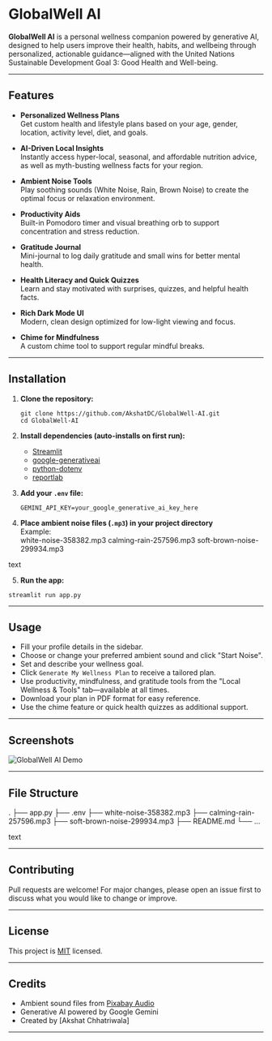 # GlobalWell AI

**GlobalWell AI** is a personal wellness companion powered by generative AI, designed to help users improve their health, habits, and wellbeing through personalized, actionable guidance—aligned with the United Nations Sustainable Development Goal 3: Good Health and Well-being.

---

## Features

- **Personalized Wellness Plans**  
  Get custom health and lifestyle plans based on your age, gender, location, activity level, diet, and goals.

- **AI-Driven Local Insights**  
  Instantly access hyper-local, seasonal, and affordable nutrition advice, as well as myth-busting wellness facts for your region.

- **Ambient Noise Tools**  
  Play soothing sounds (White Noise, Rain, Brown Noise) to create the optimal focus or relaxation environment.

- **Productivity Aids**  
  Built-in Pomodoro timer and visual breathing orb to support concentration and stress reduction.

- **Gratitude Journal**  
  Mini-journal to log daily gratitude and small wins for better mental health.

- **Health Literacy and Quick Quizzes**  
  Learn and stay motivated with surprises, quizzes, and helpful health facts.

- **Rich Dark Mode UI**  
  Modern, clean design optimized for low-light viewing and focus.

- **Chime for Mindfulness**  
  A custom chime tool to support regular mindful breaks.

---

## Installation

1. **Clone the repository:**
    ```
    git clone https://github.com/AkshatDC/GlobalWell-AI.git
    cd GlobalWell-AI
    ```

2. **Install dependencies (auto-installs on first run):**
    - [Streamlit](https://www.streamlit.io/)
    - [google-generativeai](https://github.com/google/generative-ai-python)
    - [python-dotenv](https://pypi.org/project/python-dotenv/)
    - [reportlab](https://pypi.org/project/reportlab/)

3. **Add your `.env` file:**
    ```
    GEMINI_API_KEY=your_google_generative_ai_key_here
    ```

4. **Place ambient noise files (`.mp3`) in your project directory**  
   Example:  
white-noise-358382.mp3
calming-rain-257596.mp3
soft-brown-noise-299934.mp3

text

5. **Run the app:**
 ```
 streamlit run app.py
 ```

---

## Usage

- Fill your profile details in the sidebar.
- Choose or change your preferred ambient sound and click "Start Noise".
- Set and describe your wellness goal.
- Click `Generate My Wellness Plan` to receive a tailored plan.
- Use productivity, mindfulness, and gratitude tools from the "Local Wellness & Tools" tab—available at all times.
- Download your plan in PDF format for easy reference.
- Use the chime feature or quick health quizzes as additional support.

---

## Screenshots

![GlobalWell AI Demo](./screenshot_demo.png)

---

## File Structure

.
├── app.py
├── .env
├── white-noise-358382.mp3
├── calming-rain-257596.mp3
├── soft-brown-noise-299934.mp3
├── README.md
└── ...

text

---

## Contributing

Pull requests are welcome! For major changes, please open an issue first to discuss what you would like to change or improve.

---

## License

This project is [MIT](LICENSE) licensed.

---

## Credits

- Ambient sound files from [Pixabay Audio](https://pixabay.com/music/)
- Generative AI powered by Google Gemini
- Created by [Akshat Chhatriwala]

---
